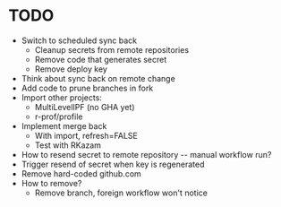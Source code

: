 # TODO

- Switch to scheduled sync back
    - Cleanup secrets from remote repositories
    - Remove code that generates secret
    - Remove deploy key
- Think about sync back on remote change
- Add code to prune branches in fork
- Import other projects:
    - MultiLevelIPF (no GHA yet)
    - r-prof/profile
- Implement merge back
    - With import, refresh=FALSE
    - Test with RKazam
- How to resend secret to remote repository -- manual workflow run?
- Trigger resend of secret when key is regenerated
- Remove hard-coded github.com
- How to remove?
    - Remove branch, foreign workflow won't notice

